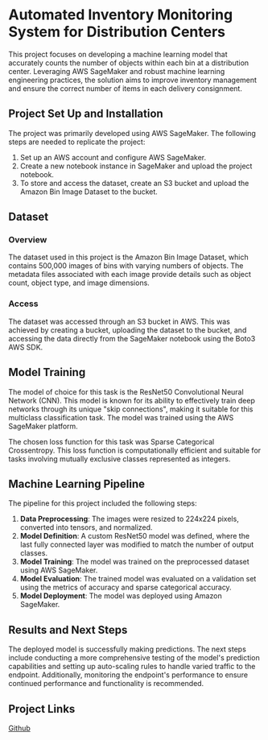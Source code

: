 # Automated Inventory Monitoring System for Distribution Centers

This project focuses on developing a machine learning model that accurately counts the number of objects within each bin at a distribution center. Leveraging AWS SageMaker and robust machine learning engineering practices, the solution aims to improve inventory management and ensure the correct number of items in each delivery consignment.

## Project Set Up and Installation

The project was primarily developed using AWS SageMaker. The following steps are needed to replicate the project:

1. Set up an AWS account and configure AWS SageMaker.
2. Create a new notebook instance in SageMaker and upload the project notebook.
3. To store and access the dataset, create an S3 bucket and upload the Amazon Bin Image Dataset to the bucket.

## Dataset

### Overview

The dataset used in this project is the Amazon Bin Image Dataset, which contains 500,000 images of bins with varying numbers of objects. The metadata files associated with each image provide details such as object count, object type, and image dimensions.

### Access

The dataset was accessed through an S3 bucket in AWS. This was achieved by creating a bucket, uploading the dataset to the bucket, and accessing the data directly from the SageMaker notebook using the Boto3 AWS SDK.

## Model Training

The model of choice for this task is the ResNet50 Convolutional Neural Network (CNN). This model is known for its ability to effectively train deep networks through its unique "skip connections", making it suitable for this multiclass classification task. The model was trained using the AWS SageMaker platform.

The chosen loss function for this task was Sparse Categorical Crossentropy. This loss function is computationally efficient and suitable for tasks involving mutually exclusive classes represented as integers.

## Machine Learning Pipeline

The pipeline for this project included the following steps:

1. **Data Preprocessing**: The images were resized to 224x224 pixels, converted into tensors, and normalized.
2. **Model Definition**: A custom ResNet50 model was defined, where the last fully connected layer was modified to match the number of output classes.
3. **Model Training**: The model was trained on the preprocessed dataset using AWS SageMaker.
4. **Model Evaluation**: The trained model was evaluated on a validation set using the metrics of accuracy and sparse categorical accuracy.
5. **Model Deployment**: The model was deployed using Amazon SageMaker.

## Results and Next Steps

The deployed model is successfully making predictions. The next steps include conducting a more comprehensive testing of the model's prediction capabilities and setting up auto-scaling rules to handle varied traffic to the endpoint. Additionally, monitoring the endpoint's performance to ensure continued performance and functionality is recommended.

## Project Links

[Github](https://github.com/Its-suLav-D/Inventory-Monitoring-At-Distribution-Centers/tree/master/starter)
